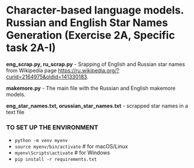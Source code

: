 # Character-based language models. Russian and English Star Names Generation (Exercise 2A, Specific task 2A-I)


**eng_scrap.py, ru_scrap.py** - Srapping of English and Russian star names from Wikipedia page https://ru.wikipedia.org/?curid=2164975&oldid=141330183.

**makemore.py** - The main file with the Russian and English makemore models.

**eng_star_names.txt, orussian_star_names.txt** - scrapped star names in a text file

### TO SET UP THE ENVIRONMENT

- `python -m venv myenv`
- `source myenv/bin/activate`  # for macOS/Linux
- `myenv\Scripts\activate`     # for Windows
- `pip install -r requirements.txt`